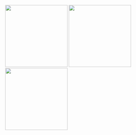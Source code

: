 <p float="left">
  <img src="https://github.com/user-attachments/assets/734fdcdc-61b1-4037-835d-c7c135d7d7a0" width="200" />
  <img src="https://github.com/user-attachments/assets/3fcf8fdf-8595-4eed-bb4b-46b12dc92144" width="200" />
   <img src="https://github.com/user-attachments/assets/def253c4-3394-4fdc-bf24-3b5cc8645b4e" width="200" />
  
</p>
